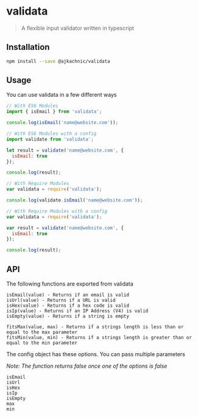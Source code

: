 # validata
> A flexible input validator written in typescript

## Installation
```sh
npm install --save @ajkachnic/validata
```
## Usage
You can use validata in a few different ways

```javascript
// With ES6 Modules
import { isEmail } from 'validata';

console.log(isEmail('name@website.com'));
```

```javascript
// With ES6 Modules with a config
import validate from 'validata';

let result = validate('name@website.com', {
  isEmail: true
});

console.log(result);
```
```javascript
// With Require Modules
var validata = require('validata');

console.log(validate.isEmail('name@website.com'));
```
```javascript
// With Require Modules with a config
var validata = require('validata');

var result = validate('name@website.com', {
  isEmail: true
});

console.log(result);
```

## API
The following functions are exported from validata


```
isEmail(value) - Returns if an email is valid
isUrl(value) - Returns if a URL is valid
isHex(value) - Returns if a hex code is valid
isIp(value) - Returns if an IP Address (V4) is valid
isEmpty(value) - Returns if a string is empty

fitsMax(value, max) - Returns if a strings length is less than or equal to the max parameter
fitsMin(value, min) - Returns if a strings length is greater than or equal to the min parameter
```

The config object has these options. You can pass multiple parameters

*Note: The function returns false once one of the options is false*
```
isEmail
isUrl
isHex
isIp
isEmpty
max
min
```